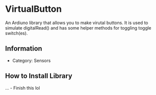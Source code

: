# VirtualButton

An Ardiuno library that allows you to make virutal buttons. It is used to simulate digitalRead() and has some helper methods for toggling toggle switch(es).

## Information

* Category: Sensors

## How to Install Library

... - Finish this lol
